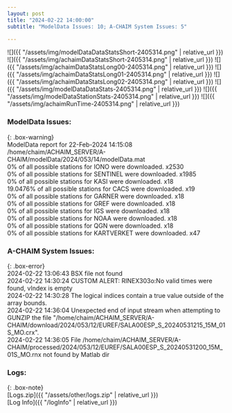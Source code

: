 ```yaml
---
layout: post
title: "2024-02-22 14:00:00"
subtitle: "ModelData Issues: 10; A-CHAIM System Issues: 5"

---
```


![]({{ "/assets/img/modelDataDataStatsShort-2405314.png" | relative_url }})
![]({{ "/assets/img/achaimDataStatsShort-2405314.png" | relative_url }})
![]({{ "/assets/img/achaimDataStatsLong00-2405314.png" | relative_url }})
![]({{ "/assets/img/achaimDataStatsLong01-2405314.png" | relative_url }})
![]({{ "/assets/img/achaimDataStatsLong02-2405314.png" | relative_url }})
![]({{ "/assets/img/modelDataDataStats-2405314.png" | relative_url }})
![]({{ "/assets/img/modelDataStationStats-2405314.png" | relative_url }})
![]({{ "/assets/img/achaimRunTime-2405314.png" | relative_url }})


### ModelData Issues:  
  
{: .box-warning}  
 ModelData report for 22-Feb-2024 14:15:08   
 /home/chaim/ACHAIM_SERVER/A-CHAIM/modelData/2024/053/14/modelData.mat   
 0% of all possible stations for IONO were downloaded. x2530   
 0% of all possible stations for SENTINEL were downloaded. x1985   
 0% of all possible stations for KASI were downloaded. x18   
 19.0476% of all possible stations for CACS were downloaded. x19   
 0% of all possible stations for GARNER were downloaded. x18   
 0% of all possible stations for GREF were downloaded. x18   
 0% of all possible stations for IGS were downloaded. x18   
 0% of all possible stations for NOAA were downloaded. x18   
 0% of all possible stations for QGN were downloaded. x18   
 0% of all possible stations for KARTVERKET were downloaded. x47   
  
### A-CHAIM System Issues:  
  
{: .box-error}  
2024-02-22 13:06:43 BSX file not found  
2024-02-22 14:30:24 CUSTOM ALERT: RINEX303o:No valid times were found, vIndex is empty  
2024-02-22 14:30:28 The logical indices contain a true value outside of the array bounds.  
2024-02-22 14:36:04 Unexpected end of input stream when attempting to GUNZIP the file "/home/chaim/ACHAIM_SERVER/A-CHAIM/download/2024/053/12/EUREF/SALA00ESP_S_20240531215_15M_01S_MO.crx".  
2024-02-22 14:36:05 File /home/chaim/ACHAIM_SERVER/A-CHAIM/processed/2024/053/12/EUREF/SALA00ESP_S_20240531200_15M_01S_MO.rnx not found by Matlab dir  

### Logs:  
  
{: .box-note}  
[Logs.zip]({{ "/assets/other/logs.zip" | relative_url }})  
[Log Info]({{ "/logInfo" | relative_url }})  
